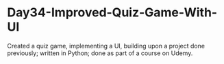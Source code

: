 # Day34-Improved-Quiz-Game-With-UI
Created a quiz game, implementing a UI, building upon a project done previously; written in Python; done as part of a course on Udemy. 
